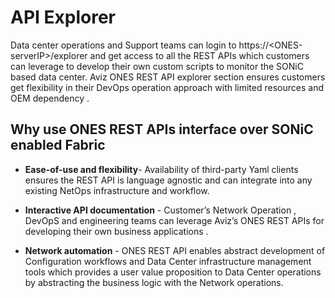 # API Explorer 

Data center operations and Support teams can login to https://&lt;ONES-serverIP&gt;/explorer and get access to all the REST APIs which customers can leverage to develop their own custom scripts to monitor the SONiC based data center. Aviz ONES REST API explorer section ensures customers get flexibility in their DevOps operation approach with limited resources and OEM dependency .

 
## Why use ONES REST APIs interface over SONiC enabled Fabric

- **Ease-of-use and flexibility**- Availability of third-party Yaml  clients ensures  the  REST API is language agnostic and can integrate into any existing NetOps  infrastructure and workflow. 

- **Interactive API documentation** -  Customer’s Network Operation , DevOpS and engineering teams  can leverage Aviz’s ONES REST APIs  for developing their own  business applications .

- **Network  automation** - ONES REST API  enables abstract development of Configuration workflows and Data Center infrastructure management tools which provides a user value  proposition to Data Center operations by abstracting the business logic with the Network operations. 

